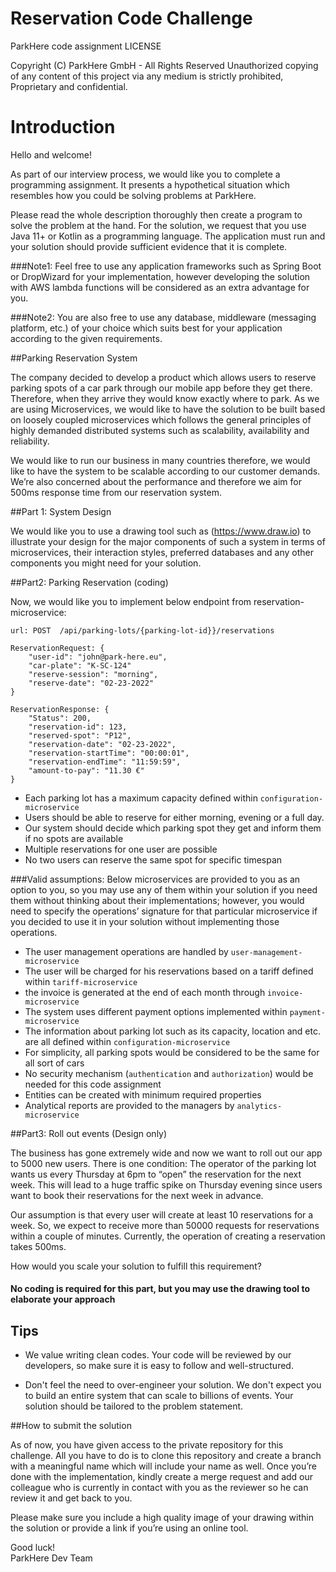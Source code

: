 # Reservation Code Challenge


ParkHere code assignment
LICENSE

Copyright (C) ParkHere GmbH - All Rights Reserved
Unauthorized copying of any content of this project via any medium is strictly prohibited, Proprietary and confidential.

Introduction
=============================
Hello and welcome!

As part of our interview process, we would like you to complete a programming assignment. It presents a hypothetical situation which resembles how you could be solving problems at ParkHere. 

Please read the whole description thoroughly then create a program to solve the problem at the hand.
For the solution, we request that you use Java 11+ or Kotlin as a programming language. The application must run and your solution should provide sufficient evidence that it is complete.

###Note1: 
Feel free to use any application frameworks such as Spring Boot or DropWizard for your implementation, however developing the solution with AWS lambda functions will be considered as an extra advantage for you.

###Note2: 
You are also free to use any database, middleware (messaging platform, etc.) of your choice which suits best for your application according to the given requirements.


##Parking Reservation System

The company decided to develop a product which allows users to reserve parking spots of a car park through our mobile app before they get there. Therefore, when they arrive they would know exactly where to park. As we are using Microservices, we would like to have the solution to be built based on loosely coupled microservices which follows the general principles of highly demanded distributed systems such as scalability, availability and reliability.

We would like to run our business in many countries therefore, we would like to have the system to be scalable according to our customer demands. We’re also concerned about the performance and therefore we aim for 500ms response time from our reservation system.

##Part 1: System Design

We would like you to use a drawing tool such as (https://www.draw.io) to illustrate your design for the major components of such a system in terms of microservices, their interaction styles, preferred databases and any other components you might need for your solution. 

##Part2: Parking Reservation (coding)

Now, we would like you to implement below endpoint from reservation-microservice:

`url: POST 	/api/parking-lots/{parking-lot-id}}/reservations`

```
ReservationRequest: {
    "user-id": "john@park-here.eu",
    "car-plate": "K-SC-124"
    "reserve-session": "morning",
    "reserve-date": "02-23-2022"
}

ReservationResponse: {
    "Status": 200,
    "reservation-id": 123,
    "reserved-spot": "P12",
    "reservation-date": "02-23-2022",
    "reservation-startTime": "00:00:01",
    "reservation-endTime": "11:59:59",
    "amount-to-pay": "11.30 €"
}
```

- Each parking lot has a maximum capacity defined within `configuration-microservice` 
- Users should be able to reserve for either morning, evening or a full day. 
- Our system should decide which parking spot they get and inform them if no spots are available
- Multiple reservations for one user are possible
- No two users can reserve the same spot for specific timespan

###Valid assumptions:
Below microservices are provided to you as an option to you, so you may use any of them within your solution if you need them without thinking about their implementations; however, you would need to specify the operations’ signature for that particular microservice if you decided to use it in your solution without implementing those operations.

- The user management operations are handled by `user-management-microservice`  
- The user will be charged for his reservations based on a tariff defined within `tariff-microservice` 
- the invoice is generated at the end of each month through `invoice-microservice` 
- The system uses different payment options implemented within `payment-microservice` 
- The information about parking lot such as its capacity, location and etc. are all defined within `configuration-microservice` 
- For simplicity, all parking spots would be considered to be the same for all sort of cars
- No security mechanism (`authentication` and `authorization`) would be needed for this code assignment
- Entities can be created with minimum required properties
- Analytical reports are provided to the managers by `analytics-microservice` 

##Part3: Roll out events (Design only)

The business has gone extremely wide and now we want to roll out our app to 5000 new users. There is one condition: The operator of the parking lot wants us every Thursday at 6pm to “open” the reservation for the next week. This will lead to a huge traffic spike on Thursday evening since users want to book their reservations for the next week in advance. 

Our assumption is that every user will create at least 10 reservations for a week. So, we expect to receive more than 50000 requests for reservations within a couple of minutes. Currently, the operation of creating a reservation takes 500ms.


How would you scale your solution to fulfill this requirement? 
#### No coding is required for this part, but you may use the drawing tool to elaborate your approach

## Tips ##

* We value writing clean codes. Your code will be reviewed by our developers, so make sure it is easy to follow and well-structured.

* Don't feel the need to over-engineer your solution. We don't expect you to build an entire system that can scale to billions of events. Your solution should be tailored to the problem statement.

##How to submit the solution

As of now, you have given access to the private repository for this challenge. All you have to do is to clone this repository and create a branch with a meaningful name which will include your name as well.  Once you’re done with the implementation, kindly create a merge request and add our colleague who is currently in contact with you as the reviewer so he can review it and get back to you.

Please make sure you include a high quality image of your drawing within the solution or provide a link if you’re using an online tool.


Good luck!  
ParkHere Dev Team

